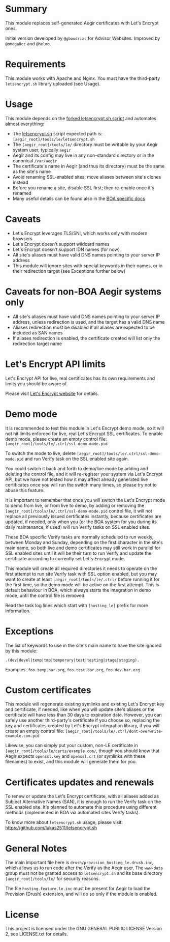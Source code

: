Summary
=======

This module replaces self-generated Aegir certificates with Let's Encrypt ones.

Initial version developed by `@gboudrias` for Advisor Websites.
Improved by `@omega8cc` and `@helmo`.

Requirements
============

This module works with Apache and Nginx.
You must have the third-party `letsencrypt.sh` library uploaded (see Usage).

Usage
=====

This module depends on the [forked letsencrypt.sh script](https://raw.githubusercontent.com/omega8cc/letsencrypt.sh/master/letsencrypt.sh)
and automates almost everything:

* The [letsencrypt.sh](https://raw.githubusercontent.com/omega8cc/letsencrypt.sh/master/letsencrypt.sh)
  script expected path is: `[aegir_root]/tools/le/letsencrypt.sh`
* The `[aegir_root]/tools/le/` directory must be writable by your Aegir
  system user, typically `aegir`
* Aegir and its config may live in any non-standard directory
  or in the canonical `/var/aegir`
* The certificate's name in Aegir (and thus its directory) must be the same
  as the site's name
* Avoid renaming SSL-enabled sites; move aliases between site's clones instead
* Before you rename a site, disable SSL first; then re-enable once it's renamed
* Many useful details can be found also in the [BOA specific docs](https://github.com/omega8cc/boa/blob/master/docs/SSL.txt)

Caveats
=======

* Let's Encrypt leverages TLS/SNI, which works only with modern browsers
* Let's Encrypt doesn't support wildcard names
* Let's Encrypt doesn't support IDN names (for now)
* All site's aliases must have valid DNS names pointing to your server IP address
* This module will ignore sites with special keywords in their names,
  or in their redirection target (see Exceptions further below)

Caveats for non-BOA Aegir systems only
======================================

* All site's aliases must have valid DNS names pointing to your server IP address,
  unless redirection is used, and the target has a valid DNS name
* Aliases redirection must be disabled if all aliases are expected
  to be included as SAN names
* If aliases redirection is enabled, the certificate created will list only
  the redirection target name

Let's Encrypt API limits
========================

Let's Encrypt API for live, real certificates has its own requirements and
limits you should be aware of.

Please visit [Let's Encrypt website](https://letsencrypt.org/docs/rate-limits/)
for details.

Demo mode
=========

It is recommended to test this module in Let's Encrypt demo mode, so it will not
hit limits enforced for live, real Let's Encrypt SSL certificates. To enable
demo mode, please create an empty control file:
`[aegir_root]/tools/le/.ctrl/ssl-demo-mode.pid`

To switch the mode to live, delete `[aegir_root]/tools/le/.ctrl/ssl-demo-mode.pid`
and run Verify task on the SSL enabled site again.

You could switch it back and forth to demo/live mode by adding and deleting
the control file, and it will re-register your system via Let's Encrypt API,
but we have not tested how it may affect already generated live certificates
once you will run the switch many times, so please try not to abuse this feature.

It is important to remember that once you will switch the Let's Encrypt mode
to demo from live, or from live to demo, by adding or removing
the `[aegir_root]/tools/le/.ctrl/ssl-demo-mode.pid` control file, it will not
replace all previously issued certificates instantly, because certificates
are updated, if needed, only when you (or the BOA system for you during its
daily maintenance, if used) will run Verify tasks on SSL enabled sites.

These BOA specific Verify tasks are normally scheduled to run weekly,
between Monday and Sunday, depending on the first character in the site's
main name, so both live and demo certificates may still work in parallel
for SSL enabled sites until it will be their turn to run Verify and update
the certificate according to currently set Let's Encrypt mode.

This module will create all required directories it needs to operate on the
first attempt to run site Verify task with SSL option enabled, but you may
want to create at least `[aegir_root]/tools/le/.ctrl/` before running it for
the first time, so the demo mode will be active on the first attempt.
This is default behaviour in BOA, which always starts the integration in
demo mode, until the control file is removed.

Read the task log lines which start with `[hosting_le]` prefix for more information.

Exceptions
==========

The list of keywords to use in the site's main name to have the site ignored
by this module:

  `.(dev|devel|temp|tmp|temporary|test|testing|stage|staging).`

Examples: `foo.temp.bar.org`, `foo.test.bar.org`, `foo.dev.bar.org`

Custom certificates
===================

This module will regenerate existing symlinks and existing Let's Encrypt key and
certificate, if needed, like when you will update site's aliases or the certificate
will have less than 30 days to expiration date. However, you can safely use another
third-party's certificate if you choose so, replacing the key and certificates
created by Let's Encrypt integration library, if you will create an empty
control file: `[aegir_root]/tools/le/.ctrl/dont-overwrite-example.com.pid`

Likewise, you can simply put your custom, non-LE certificate in
`[aegir_root]/tools/le/certs/example.com/`, though you should know that Aegir
expects `openssl.key` and `openssl.crt` (or symlinks with these filenames)
to exist, and this module will generate them for you.

Certificates updates and renewals
=================================

To renew or update the Let's Encrypt certificate, with all aliases added
as Subject Alternative Names (SAN), it is enough to run the Verify task
on the SSL enabled site. It's planned to automate this procedure using
different methods (implemented in BOA via automated sites Verify tasks).

To know more about `letsencrypt.sh` usage, please visit:
https://github.com/lukas2511/letsencrypt.sh

General Notes
=============

The main important file here is `drush/provision_hosting_le.drush.inc`,
which allows us to run code after the Verify as the Aegir user. The `www-data`
group must not be granted access to `letsencrypt.sh` and its base directory
`[aegir_root]/tools/le/` for security reasons.

The file `hosting.feature.le.inc` must be present for Aegir to load
the Provision (Drush) extension, and will do so only if the module is enabled.

License
=======

This project is licensed under the GNU GENERAL PUBLIC LICENSE Version 2,
see LICENSE.txt for details.
